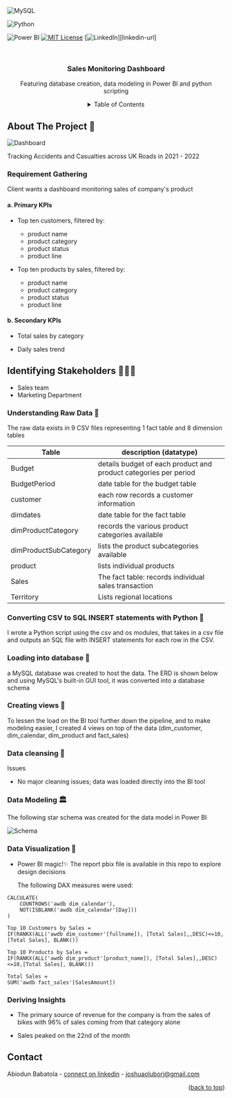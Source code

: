 
<!-- Improved compatibility of back to top link: See: https://github.com/othneildrew/Best-README-Template/pull/73 -->
<a name="readme-top"></a>
<!--
*** Thanks for checking out the Best-README-Template. If you have a suggestion
*** that would make this better, please fork the repo and create a pull request
*** or simply open an issue with the tag "enhancement".
*** Don't forget to give the project a star!
*** Thanks again! Now go create something AMAZING! :D
-->

![MySQL](https://img.shields.io/static/v1?style=for-the-badge&message=MySQL&color=4479A1&logo=MySQL&logoColor=FFFFFF&label=)

![Python](https://img.shields.io/static/v1?style=for-the-badge&message=Python&color=3776AB&logo=Python&logoColor=FFFFFF&label=)

![Power BI](https://img.shields.io/static/v1?style=for-the-badge&message=Power+BI&color=222222&logo=Power+BI&logoColor=F2C811&label=)
[![MIT License][license-shield]][license-url]
[![LinkedIn][linkedin-shield]][linkedin-url]

[license-shield]: https://img.shields.io/github/license/othneildrew/Best-README-Template.svg?style=for-the-badge
[license-url]: https://github.com/abbabson/Adventure-works/blob/6148e6dbdd38048df6a0061960b8009a0500e76a/LICENSE.txt
[linkedin-shield]: https://img.shields.io/badge/-LinkedIn-black.svg?style=for-the-badge&logo=linkedin&colorB=555



<!-- PROJECT LOGO -->
<br />
<div align="center">

  <h3 align="center">Sales Monitoring Dashboard</h3>

  <p align="center">
    Featuring database creation, data modeling in Power BI and python scripting
 <br />



<!-- TABLE OF CONTENTS -->
<details>
  <summary>Table of Contents</summary>
  <ul>
    <li><a href="#requirement">Requirement gathering</a></li>
        <li><a href="#stakeholders">Identifying stakeholders</a></li>
        <li> <a href="#raw-data">Understanding raw data</a></li>
 <li> <a href="#python-scripting">Python scripting</a></li>

 <li><a href="#database-loading">Database loading</a></li>

 <li><a href="#creating-views">Creating views </a></li>
        <li><a href="#data-cleansing">Data cleansing </a></li> 
<li><a href="#modeling">Data modeling</a></li>
   <li><a href="#visualization">Data visualization</a></li> 
    <li><a href="#insights">Insights</a></li>
    <li><a href="#contact">Contact</a></li>
  </ul>
</details>


<div align="left">
<!-- ABOUT THE PROJECT -->
  
## About The Project 🍪 

![Dashboard](https://github.com/abbabson/Adventure-works/blob/7fed1b5d60e198fa0c0f5fed1b00f2905e0f2481/screenshot.png)

Tracking Accidents and Casualties across UK Roads in 2021 - 2022
<a name="requirement"/>
### Requirement Gathering

Client wants a dashboard monitoring sales of company's product

#### a. Primary KPIs
- Top ten customers, filtered by:
  - product name
  - product category
  - product status
  - product line

- Top ten products by sales, filtered by:
  - product name
  - product category
  - product status
  - product line

#### b. Secondary KPIs
- Total sales by category

- Daily sales trend

<!-- -->
  <a name="stakeholders"/>
  
## Identifying Stakeholders 🧑🏽‍💼

- Sales team
- Marketing Department
  
<a name="raw-data"/>
  
### Understanding Raw Data 🥩

The raw data exists in 9 CSV files representing 1 fact table and 8 dimension tables
  

| Table | description (datatype) |
| ------------- | ------------- |
| Budget  | details budget of each product and product categories per period  |
| BudgetPeriod  | date table for the budget table  |
| customer  | each row records a customer information  |
| dimdates  | date table for the fact table  |
| dimProductCategory  | records the various product categories available |
| dimProductSubCategory  | lists the product subcategories available  |
| product  | lists individual products  |
| Sales  | The fact table: records individual sales transaction  |
| Territory  | Lists regional locations  |


  <a name="python-scripting"/>
  
### Converting CSV to SQL INSERT statements with Python 🐍

I wrote a Python <link to script> script using the csv and os modules, that takes in a csv file and outputs an SQL file with INSERT statements for each row in the CSV.


  <a name="database-loading"/>
  
### Loading into database 🧺

a MySQL database was created to host the data. The ERD is shown below and using MySQL's built-in GUI tool, it was converted into a database schema

<insert diagram here>


 <a name="creating-views"/>
  
### Creating views 🌁

To lessen the load on the BI tool further down the pipeline, and to make modeling easier, I created 4 views on top of the data <link here> (dim_customer, dim_calendar, dim_product and fact_sales)

  <a name="data-cleansing"/>
  
### Data cleansing 🧹
  
Issues
- No major cleaning issues; data was loaded directly into the BI tool


  <a name="modeling"/>
### Data Modeling 🏛 

The following star schema was created for the data model in Power BI
  
  ![Schema](https://github.com/abbabson/Adventure-works/blob/6cad93b2e2eccc03fdc10b68281975093584982f/data%20model.png)

  <a name="visualization"/>
  
### Data Visualization 🎨

- Power BI magic!✨ The report pbix file is available in this repo to explore design decisions
  
  The following DAX measures were used:
  
``` Non-Null Days = 
CALCULATE(
    COUNTROWS('awdb dim_calendar'),
    NOT(ISBLANK('awdb dim_calendar'[Day]))
)

Top 10 Customers by Sales = 
IF(RANKX(ALL('awdb dim_customer'[fullname]), [Total Sales],,DESC)<=10,[Total Sales], BLANK())

Top 10 Products by Sales = 
IF(RANKX(ALL('awdb dim_product'[product_name]), [Total Sales],,DESC)<=10,[Total Sales], BLANK())

Total Sales = 
SUM('awdb fact_sales'[SalesAmount])
  ```
  
  <a name="insights"/>
  
### Deriving Insights

- The primary source of revenue for the company is from the sales of bikes with 96% of sales coming from that category alone

- Sales peaked on the 22nd of the month
 

<!-- CONTACT  ☎️ -->

  <a name="contact"/>
  
## Contact

Abiodun Babatola - [connect on linkedin](https://www.linkedin.com/in/abbabson) - joshuaolubori@gmail.com


<p align="right">(<a href="#readme-top">back to top</a>)</p>



